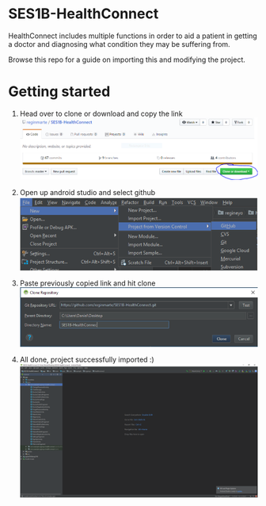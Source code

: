 # SES1B-HealthConnect
HealthConnect includes multiple functions in order to aid a patient in getting a doctor and diagnosing what condition they may be suffering from.

Browse this repo for a guide on importing this and modifying the project.

# Getting started
1. Head over to clone or download and copy the link
![clone](https://github.com/reginmarte/SES1B-HealthConnect/blob/master/img/Capture322.PNG)

2. Open up android studio and select github
![studio](https://github.com/reginmarte/SES1B-HealthConnect/blob/master/img/studio.png)

3. Paste previously copied link and hit clone
![studiocloning](https://github.com/reginmarte/SES1B-HealthConnect/blob/master/img/clone.PNG)

4. All done, project successfully imported :)
![done](https://github.com/reginmarte/SES1B-HealthConnect/blob/master/img/done.PNG)
